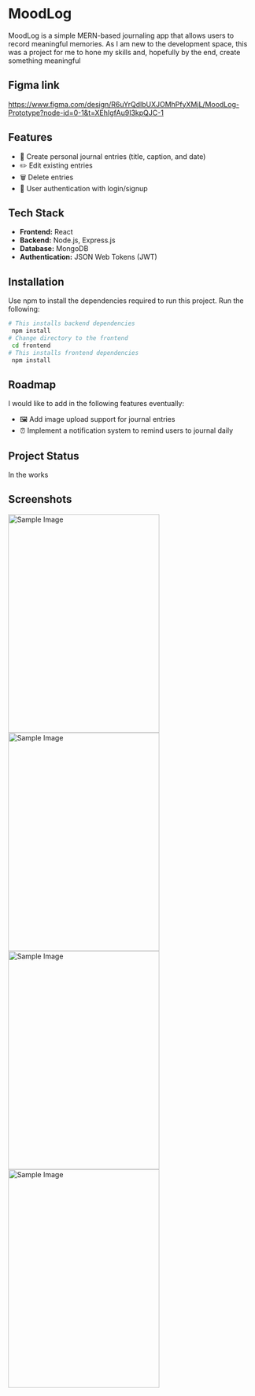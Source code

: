 # MoodLog

MoodLog is a simple MERN-based journaling app that allows users to record meaningful memories. As I am new to the development space, this was a project for me to hone my skills and, hopefully by the end, create something meaningful 

## Figma link
https://www.figma.com/design/R6uYrQdlbUXJOMhPfyXMjL/MoodLog-Prototype?node-id=0-1&t=XEhIgfAu9I3kpQJC-1

## Features

- 📓 Create personal journal entries (title, caption, and date)
- ✏️ Edit existing entries
- 🗑️ Delete entries
- 🔐 User authentication with login/signup

## Tech Stack

- **Frontend:** React  
- **Backend:** Node.js, Express.js  
- **Database:** MongoDB  
- **Authentication:** JSON Web Tokens (JWT)

## Installation

Use npm to install the dependencies required to run this project. Run the following:

```bash
# This installs backend dependencies
 npm install
# Change directory to the frontend
 cd frontend
# This installs frontend dependencies
 npm install
```
## Roadmap
I would like to add in the following features eventually:
- 🖼️ Add image upload support for journal entries
- ⏰ Implement a notification system to remind users to journal daily

## Project Status
In the works

## Screenshots
<img src="https://github.com/user-attachments/assets/04c9df8d-f216-44a6-9c16-5f03d096d18d" alt="Sample Image" width="307" height="444"> <img src="https://github.com/user-attachments/assets/bbb434d7-65d9-4c7b-a5be-0b401706bc69" alt="Sample Image" width="307" height="444"> <img src="https://github.com/user-attachments/assets/b866fe0b-bbbd-4c32-8f0c-87d775414877" alt="Sample Image" width="307" height="444"> <img src="https://github.com/user-attachments/assets/156f10b6-0f1e-4274-a7c6-cac8394555ed" alt="Sample Image" width="307" height="444">
